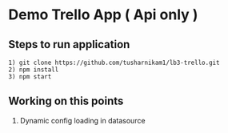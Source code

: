 # Demo Trello App ( Api only ) 

## Steps to run application

```
1) git clone https://github.com/tusharnikam1/lb3-trello.git
2) npm install
3) npm start
```

## Working on this points 

1) Dynamic config loading in datasource